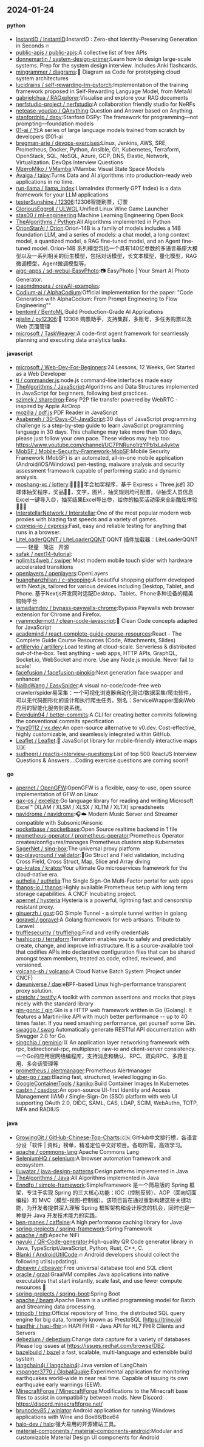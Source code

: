 ## 2024-01-24

#### python
* [InstantID / InstantID](https://github.com/InstantID/InstantID):InstantID : Zero-shot Identity-Preserving Generation in Seconds 🔥
* [public-apis / public-apis](https://github.com/public-apis/public-apis):A collective list of free APIs
* [donnemartin / system-design-primer](https://github.com/donnemartin/system-design-primer):Learn how to design large-scale systems. Prep for the system design interview. Includes Anki flashcards.
* [mingrammer / diagrams](https://github.com/mingrammer/diagrams):🎨 Diagram as Code for prototyping cloud system architectures
* [lucidrains / self-rewarding-lm-pytorch](https://github.com/lucidrains/self-rewarding-lm-pytorch):Implementation of the training framework proposed in Self-Rewarding Language Model, from MetaAI
* [gabrielchua / RAGxplorer](https://github.com/gabrielchua/RAGxplorer):Visualise and explore your RAG documents
* [nerfstudio-project / nerfstudio](https://github.com/nerfstudio-project/nerfstudio):A collaboration friendly studio for NeRFs
* [netease-youdao / QAnything](https://github.com/netease-youdao/QAnything):Question and Answer based on Anything.
* [stanfordnlp / dspy](https://github.com/stanfordnlp/dspy):Stanford DSPy: The framework for programming—not prompting—foundation models
* [01-ai / Yi](https://github.com/01-ai/Yi):A series of large language models trained from scratch by developers @01-ai
* [bregman-arie / devops-exercises](https://github.com/bregman-arie/devops-exercises):Linux, Jenkins, AWS, SRE, Prometheus, Docker, Python, Ansible, Git, Kubernetes, Terraform, OpenStack, SQL, NoSQL, Azure, GCP, DNS, Elastic, Network, Virtualization. DevOps Interview Questions
* [MzeroMiko / VMamba](https://github.com/MzeroMiko/VMamba):VMamba: Visual State Space Models
* [Avaiga / taipy](https://github.com/Avaiga/taipy):Turns Data and AI algorithms into production-ready web applications in no time.
* [run-llama / llama_index](https://github.com/run-llama/llama_index):LlamaIndex (formerly GPT Index) is a data framework for your LLM applications
* [testerSunshine / 12306](https://github.com/testerSunshine/12306):12306智能刷票，订票
* [GloriousEggroll / ULWGL](https://github.com/GloriousEggroll/ULWGL):Unified Linux Wine Game Launcher
* [stas00 / ml-engineering](https://github.com/stas00/ml-engineering):Machine Learning Engineering Open Book
* [TheAlgorithms / Python](https://github.com/TheAlgorithms/Python):All Algorithms implemented in Python
* [OrionStarAI / Orion](https://github.com/OrionStarAI/Orion):Orion-14B is a family of models includes a 14B foundation LLM, and a series of models: a chat model, a long context model, a quantized model, a RAG fine-tuned model, and an Agent fine-tuned model. Orion-14B 系列模型包括一个具有140亿参数的多语言基座大模型以及一系列相关的衍生模型，包括对话模型，长文本模型，量化模型，RAG微调模型，Agent微调模型等。
* [aigc-apps / sd-webui-EasyPhoto](https://github.com/aigc-apps/sd-webui-EasyPhoto):📷 EasyPhoto | Your Smart AI Photo Generator.
* [joaomdmoura / crewAI-examples](https://github.com/joaomdmoura/crewAI-examples):
* [Codium-ai / AlphaCodium](https://github.com/Codium-ai/AlphaCodium):Official implementation for the paper: "Code Generation with AlphaCodium: From Prompt Engineering to Flow Engineering""
* [bentoml / BentoML](https://github.com/bentoml/BentoML):Build Production-Grade AI Applications
* [pjialin / py12306](https://github.com/pjialin/py12306):🚂 12306 购票助手，支持集群，多账号，多任务购票以及 Web 页面管理
* [microsoft / TaskWeaver](https://github.com/microsoft/TaskWeaver):A code-first agent framework for seamlessly planning and executing data analytics tasks.

#### javascript
* [microsoft / Web-Dev-For-Beginners](https://github.com/microsoft/Web-Dev-For-Beginners):24 Lessons, 12 Weeks, Get Started as a Web Developer
* [tj / commander.js](https://github.com/tj/commander.js):node.js command-line interfaces made easy
* [TheAlgorithms / JavaScript](https://github.com/TheAlgorithms/JavaScript):Algorithms and Data Structures implemented in JavaScript for beginners, following best practices.
* [szimek / sharedrop](https://github.com/szimek/sharedrop):Easy P2P file transfer powered by WebRTC - inspired by Apple AirDrop
* [mozilla / pdf.js](https://github.com/mozilla/pdf.js):PDF Reader in JavaScript
* [Asabeneh / 30-Days-Of-JavaScript](https://github.com/Asabeneh/30-Days-Of-JavaScript):30 days of JavaScript programming challenge is a step-by-step guide to learn JavaScript programming language in 30 days. This challenge may take more than 100 days, please just follow your own pace. These videos may help too: https://www.youtube.com/channel/UC7PNRuno1rzYPb1xLa4yktw
* [MobSF / Mobile-Security-Framework-MobSF](https://github.com/MobSF/Mobile-Security-Framework-MobSF):Mobile Security Framework (MobSF) is an automated, all-in-one mobile application (Android/iOS/Windows) pen-testing, malware analysis and security assessment framework capable of performing static and dynamic analysis.
* [moshang-xc / lottery](https://github.com/moshang-xc/lottery):🎉🌟✨🎈年会抽奖程序，基于 Express + Three.js的 3D 球体抽奖程序，奖品🧧🎁，文字，图片，抽奖规则均可配置，😜抽奖人员信息Excel一键导入😍，抽奖结果Excel导出😎，给你的抽奖活动带来全新酷炫体验🚀🚀🚀
* [InterstellarNetwork / Interstellar](https://github.com/InterstellarNetwork/Interstellar):One of the most popular modern web proxies with blazing fast speeds and a variety of games.
* [cypress-io / cypress](https://github.com/cypress-io/cypress):Fast, easy and reliable testing for anything that runs in a browser.
* [LiteLoaderQQNT / LiteLoaderQQNT](https://github.com/LiteLoaderQQNT/LiteLoaderQQNT):QQNT 插件加载器：LiteLoaderQQNT —— 轻量 · 简洁 · 开源
* [safak / next14-tutorial](https://github.com/safak/next14-tutorial):
* [nolimits4web / swiper](https://github.com/nolimits4web/swiper):Most modern mobile touch slider with hardware accelerated transitions
* [openlayers / openlayers](https://github.com/openlayers/openlayers):OpenLayers
* [huanghanzhilian / c-shopping](https://github.com/huanghanzhilian/c-shopping):A beautiful shopping platform developed with Next.js, tailored for various devices including Desktop, Tablet, and Phone. 基于Nextjs开发同时适配Desktop、Tablet、Phone多种设备的精美购物平台
* [iamadamdev / bypass-paywalls-chrome](https://github.com/iamadamdev/bypass-paywalls-chrome):Bypass Paywalls web browser extension for Chrome and Firefox.
* [ryanmcdermott / clean-code-javascript](https://github.com/ryanmcdermott/clean-code-javascript):🛁 Clean Code concepts adapted for JavaScript
* [academind / react-complete-guide-course-resources](https://github.com/academind/react-complete-guide-course-resources):React - The Complete Guide Course Resources (Code, Attachments, Slides)
* [artilleryio / artillery](https://github.com/artilleryio/artillery):Load testing at cloud-scale. Serverless & distributed out-of-the-box. Test anything - web apps, HTTP APIs, GraphQL, Socket.io, WebSocket and more. Use any Node.js module. Never fail to scale!
* [facefusion / facefusion-pinokio](https://github.com/facefusion/facefusion-pinokio):Next generation face swapper and enhancer
* [NaiboWang / EasySpider](https://github.com/NaiboWang/EasySpider):A visual no-code/code-free web crawler/spider易采集：一个可视化浏览器自动化测试/数据采集/爬虫软件，可以无代码图形化的设计和执行爬虫任务。别名：ServiceWrapper面向Web应用的智能化服务封装系统。
* [Everduin94 / better-commits](https://github.com/Everduin94/better-commits):A CLI for creating better commits following the conventional commits specification
* [Yuyz0112 / vx.dev](https://github.com/Yuyz0112/vx.dev):An open-source alternative to v0.dev. Cost-effective, highly customizable, and seamlessly integrated within GitHub.
* [Leaflet / Leaflet](https://github.com/Leaflet/Leaflet):🍃 JavaScript library for mobile-friendly interactive maps 🇺🇦
* [sudheerj / reactjs-interview-questions](https://github.com/sudheerj/reactjs-interview-questions):List of top 500 ReactJS Interview Questions & Answers....Coding exercise questions are coming soon!!

#### go
* [apernet / OpenGFW](https://github.com/apernet/OpenGFW):OpenGFW is a flexible, easy-to-use, open source implementation of GFW on Linux
* [qax-os / excelize](https://github.com/qax-os/excelize):Go language library for reading and writing Microsoft Excel™ (XLAM / XLSM / XLSX / XLTM / XLTX) spreadsheets
* [navidrome / navidrome](https://github.com/navidrome/navidrome):🎧☁️ Modern Music Server and Streamer compatible with Subsonic/Airsonic
* [pocketbase / pocketbase](https://github.com/pocketbase/pocketbase):Open Source realtime backend in 1 file
* [prometheus-operator / prometheus-operator](https://github.com/prometheus-operator/prometheus-operator):Prometheus Operator creates/configures/manages Prometheus clusters atop Kubernetes
* [SagerNet / sing-box](https://github.com/SagerNet/sing-box):The universal proxy platform
* [go-playground / validator](https://github.com/go-playground/validator):💯Go Struct and Field validation, including Cross Field, Cross Struct, Map, Slice and Array diving
* [go-kratos / kratos](https://github.com/go-kratos/kratos):Your ultimate Go microservices framework for the cloud-native era.
* [authelia / authelia](https://github.com/authelia/authelia):The Single Sign-On Multi-Factor portal for web apps
* [thanos-io / thanos](https://github.com/thanos-io/thanos):Highly available Prometheus setup with long term storage capabilities. A CNCF Incubating project.
* [apernet / hysteria](https://github.com/apernet/hysteria):Hysteria is a powerful, lightning fast and censorship resistant proxy.
* [ginuerzh / gost](https://github.com/ginuerzh/gost):GO Simple Tunnel - a simple tunnel written in golang
* [goravel / goravel](https://github.com/goravel/goravel):A Golang framework for web artisans. Tribute to Laravel.
* [trufflesecurity / trufflehog](https://github.com/trufflesecurity/trufflehog):Find and verify credentials
* [hashicorp / terraform](https://github.com/hashicorp/terraform):Terraform enables you to safely and predictably create, change, and improve infrastructure. It is a source-available tool that codifies APIs into declarative configuration files that can be shared amongst team members, treated as code, edited, reviewed, and versioned.
* [volcano-sh / volcano](https://github.com/volcano-sh/volcano):A Cloud Native Batch System (Project under CNCF)
* [daeuniverse / dae](https://github.com/daeuniverse/dae):eBPF-based Linux high-performance transparent proxy solution.
* [stretchr / testify](https://github.com/stretchr/testify):A toolkit with common assertions and mocks that plays nicely with the standard library
* [gin-gonic / gin](https://github.com/gin-gonic/gin):Gin is a HTTP web framework written in Go (Golang). It features a Martini-like API with much better performance -- up to 40 times faster. If you need smashing performance, get yourself some Gin.
* [swaggo / swag](https://github.com/swaggo/swag):Automatically generate RESTful API documentation with Swagger 2.0 for Go.
* [singchia / geminio](https://github.com/singchia/geminio):♊️ An application layer networking framework with rpc, bidirectional-rpc, multiplexer, raw-io and client-server consistency. 一个Go的应用层网络编程库，支持消息和确认、RPC、双向RPC、多路复用、多会话管理等
* [prometheus / alertmanager](https://github.com/prometheus/alertmanager):Prometheus Alertmanager
* [uber-go / zap](https://github.com/uber-go/zap):Blazing fast, structured, leveled logging in Go.
* [GoogleContainerTools / kaniko](https://github.com/GoogleContainerTools/kaniko):Build Container Images In Kubernetes
* [casbin / casdoor](https://github.com/casbin/casdoor):An open-source UI-first Identity and Access Management (IAM) / Single-Sign-On (SSO) platform with web UI supporting OAuth 2.0, OIDC, SAML, CAS, LDAP, SCIM, WebAuthn, TOTP, MFA and RADIUS

#### java
* [GrowingGit / GitHub-Chinese-Top-Charts](https://github.com/GrowingGit/GitHub-Chinese-Top-Charts):🇨🇳 GitHub中文排行榜，各语言分设「软件 | 资料」榜单，精准定位中文好项目。各取所需，高效学习。
* [apache / commons-lang](https://github.com/apache/commons-lang):Apache Commons Lang
* [SeleniumHQ / selenium](https://github.com/SeleniumHQ/selenium):A browser automation framework and ecosystem.
* [iluwatar / java-design-patterns](https://github.com/iluwatar/java-design-patterns):Design patterns implemented in Java
* [TheAlgorithms / Java](https://github.com/TheAlgorithms/Java):All Algorithms implemented in Java
* [Enndfp / simple-framework](https://github.com/Enndfp/simple-framework):SimpleFramework 是一个简易版的 Spring 框架，专注于实现 Spring 的三大核心功能：IOC（控制反转）、AOP（面向切面编程）和 MVC（模型-视图-控制器）。该项目旨在通过重新构建这些关键功能，为开发者提供深入理解 Spring 框架架构和设计理念的机会，同时也是一种提升 Java 开发技术能力的实践。
* [ben-manes / caffeine](https://github.com/ben-manes/caffeine):A high performance caching library for Java
* [spring-projects / spring-framework](https://github.com/spring-projects/spring-framework):Spring Framework
* [apache / nifi](https://github.com/apache/nifi):Apache NiFi
* [nayuki / QR-Code-generator](https://github.com/nayuki/QR-Code-generator):High-quality QR Code generator library in Java, TypeScript/JavaScript, Python, Rust, C++, C.
* [Blankj / AndroidUtilCode](https://github.com/Blankj/AndroidUtilCode):🔥 Android developers should collect the following utils(updating).
* [dbeaver / dbeaver](https://github.com/dbeaver/dbeaver):Free universal database tool and SQL client
* [oracle / graal](https://github.com/oracle/graal):GraalVM compiles Java applications into native executables that start instantly, scale fast, and use fewer compute resources 🚀
* [spring-projects / spring-boot](https://github.com/spring-projects/spring-boot):Spring Boot
* [apache / beam](https://github.com/apache/beam):Apache Beam is a unified programming model for Batch and Streaming data processing.
* [trinodb / trino](https://github.com/trinodb/trino):Official repository of Trino, the distributed SQL query engine for big data, formerly known as PrestoSQL (https://trino.io)
* [hapifhir / hapi-fhir](https://github.com/hapifhir/hapi-fhir):🔥 HAPI FHIR - Java API for HL7 FHIR Clients and Servers
* [debezium / debezium](https://github.com/debezium/debezium):Change data capture for a variety of databases. Please log issues at https://issues.redhat.com/browse/DBZ.
* [bazelbuild / bazel](https://github.com/bazelbuild/bazel):a fast, scalable, multi-language and extensible build system
* [langchain4j / langchain4j](https://github.com/langchain4j/langchain4j):Java version of LangChain
* [xspanger3770 / GlobalQuake](https://github.com/xspanger3770/GlobalQuake):Experimental application for monitoring earthquakes world-wide in near real time. Capable of issuing its own earthquake early warnings (EEW).
* [MinecraftForge / MinecraftForge](https://github.com/MinecraftForge/MinecraftForge):Modifications to the Minecraft base files to assist in compatibility between mods. New Discord: https://discord.minecraftforge.net/
* [brunodev85 / winlator](https://github.com/brunodev85/winlator):Android application for running Windows applications with Wine and Box86/Box64
* [halo-dev / halo](https://github.com/halo-dev/halo):强大易用的开源建站工具。
* [material-components / material-components-android](https://github.com/material-components/material-components-android):Modular and customizable Material Design UI components for Android
